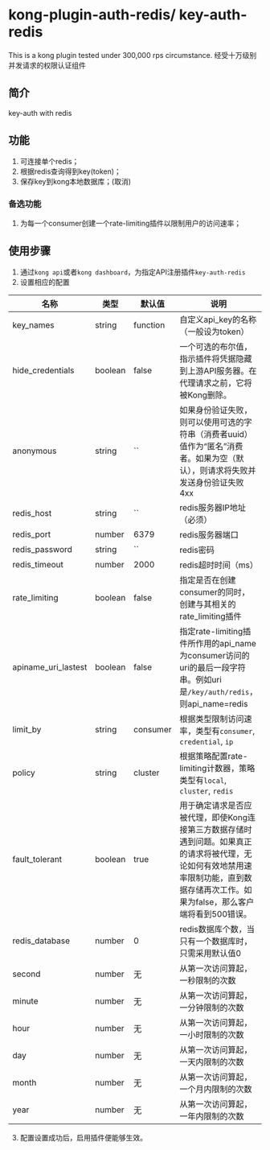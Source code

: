 # kong-plugin-auth-redis/ key-auth-redis
This is a kong plugin tested under 300,000 rps circumstance.
经受十万级别并发请求的权限认证组件

## 简介
key-auth with redis

## 功能
1. 可连接单个redis；
2. 根据redis查询得到key(token)；
3. 保存key到kong本地数据库；(取消)

### 备选功能
1. 为每一个consumer创建一个rate-limiting插件以限制用户的访问速率；

## 使用步骤
1. 通过`kong api`或者`kong dashboard`，为指定API注册插件`key-auth-redis`
2. 设置相应的配置

| 名称 | 类型 | 默认值  | 说明 |
| ----------- | --------- | --- | --- |
| key_names | string | function   |自定义api_key的名称（一般设为token）|
| hide_credentials | boolean |false   |一个可选的布尔值，指示插件将凭据隐藏到上游API服务器。在代理请求之前，它将被Kong删除。|
| anonymous | string |  \`\` |如果身份验证失败，则可以使用可选的字符串（消费者uuid）值作为“匿名”消费者。如果为空（默认），则请求将失败并发送身份验证失败4xx |
| redis_host | string | \`\`  |redis服务器IP地址（必须）|
| redis_port | number | 6379  |redis服务器端口|
| redis_password | string | \`\`  |redis密码|
| redis_timeout | number | 2000  |redis超时时间（ms）|
| rate_limiting | boolean | false  |指定是否在创建consumer的同时，创建与其相关的rate_limiting插件|
| apiname_uri_lastest | boolean | false  |指定rate-limiting插件所作用的api_name为consumer访问的uri的最后一段字符串。例如uri是`/key/auth/redis`，则api\_name=redis|
| limit_by | string | consumer  |根据类型限制访问速率，类型有`consumer`, `credential`, `ip`|
| policy | string | cluster  |根据策略配置rate-limiting计数器，策略类型有`local`, `cluster`, `redis`|
| fault_tolerant | boolean | true  |用于确定请求是否应被代理，即使Kong连接第三方数据存储时遇到问题。如果真正的请求将被代理，无论如何有效地禁用速率限制功能，直到数据存储再次工作。如果为false，那么客户端将看到500错误。|
| redis_database | number | 0  |redis数据库个数，当只有一个数据库时，只需采用默认值0|
| second | number | 无  |从第一次访问算起，一秒限制的次数|
| minute | number | 无  |从第一次访问算起，一分钟限制的次数|
| hour | number | 无  |从第一次访问算起，一小时限制的次数|
| day | number | 无  |从第一次访问算起，一天内限制的次数|
| month | number | 无  |从第一次访问算起，一个月内限制的次数|
| year | number | 无  |从第一次访问算起，一年内限制的次数|

3. 配置设置成功后，启用插件便能够生效。

